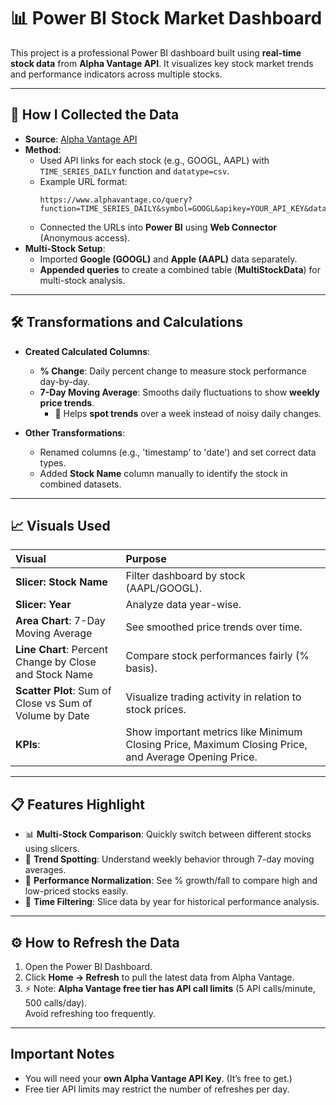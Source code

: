 # 📊 Power BI Stock Market Dashboard

This project is a professional Power BI dashboard built using **real-time stock data** from **Alpha Vantage API**. It visualizes key stock market trends and performance indicators across multiple stocks.

---

## 🚀 How I Collected the Data

- **Source**: [Alpha Vantage API](https://www.alphavantage.co/)
- **Method**:  
  - Used API links for each stock (e.g., GOOGL, AAPL) with `TIME_SERIES_DAILY` function and `datatype=csv`.
  - Example URL format:  
    ```
    https://www.alphavantage.co/query?function=TIME_SERIES_DAILY&symbol=GOOGL&apikey=YOUR_API_KEY&datatype=csv
    ```
  - Connected the URLs into **Power BI** using **Web Connector** (Anonymous access).
- **Multi-Stock Setup**:
  - Imported **Google (GOOGL)** and **Apple (AAPL)** data separately.
  - **Appended queries** to create a combined table (**MultiStockData**) for multi-stock analysis.

---

## 🛠 Transformations and Calculations

- **Created Calculated Columns**:
  - **% Change**: Daily percent change to measure stock performance day-by-day.
  - **7-Day Moving Average**: Smooths daily fluctuations to show **weekly price trends**.
    - 🔎 Helps **spot trends** over a week instead of noisy daily changes.

- **Other Transformations**:
  - Renamed columns (e.g., 'timestamp' to 'date') and set correct data types.
  - Added **Stock Name** column manually to identify the stock in combined datasets.

---

## 📈 Visuals Used

| Visual | Purpose |
|:---|:---|
| **Slicer: Stock Name** | Filter dashboard by stock (AAPL/GOOGL). |
| **Slicer: Year** | Analyze data year-wise. |
| **Area Chart**: 7-Day Moving Average | See smoothed price trends over time. |
| **Line Chart**: Percent Change by Close and Stock Name | Compare stock performances fairly (% basis). |
| **Scatter Plot**: Sum of Close vs Sum of Volume by Date | Visualize trading activity in relation to stock prices. |
| **KPIs**: | Show important metrics like Minimum Closing Price, Maximum Closing Price, and Average Opening Price. |

---

## 📋 Features Highlight

- 📊 **Multi-Stock Comparison**: Quickly switch between different stocks using slicers.
- 🔎 **Trend Spotting**: Understand weekly behavior through 7-day moving averages.
- 🚀 **Performance Normalization**: See % growth/fall to compare high and low-priced stocks easily.
- 📅 **Time Filtering**: Slice data by year for historical performance analysis.

---

## ⚙️ How to Refresh the Data

1. Open the Power BI Dashboard.
2. Click **Home → Refresh** to pull the latest data from Alpha Vantage.
3. ⚡ Note: **Alpha Vantage free tier has API call limits** (5 API calls/minute, 500 calls/day).  
   Avoid refreshing too frequently.

---

## Important Notes

- You will need your **own Alpha Vantage API Key**. (It’s free to get.)
- Free tier API limits may restrict the number of refreshes per day.
